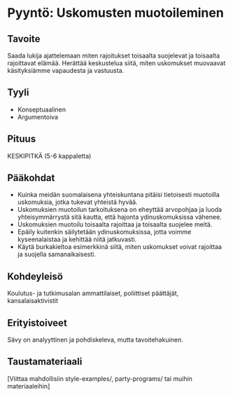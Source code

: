 # Pyyntö: Uskomusten muotoileminen

## Tavoite
Saada lukija ajattelemaan miten rajoitukset toisaalta suojelevat ja toisaalta rajoittavat elämää. 
Herättää keskustelua siitä, miten uskomukset muovaavat käsityksiämme vapaudesta ja vastuusta.


## Tyyli
- Konseptuaalinen
- Argumentoiva

## Pituus
KESKIPITKÄ (5-6 kappaletta)

## Pääkohdat
- Kuinka meidän suomalaisena yhteiskuntana pitäisi tietoisesti muotoilla uskomuksia, jotka tukevat yhteistä hyvää.
- Uskomuksien muotoilun tarkoituksena on eheyttää arvopohjaa ja luoda yhteisymmärrystä sitä kautta, että
  hajonta ydinuskomuksissa vähenee.
- Uskomuksien muotoilu toisaalta rajoittaa ja toisaalta suojelee meitä.
- Epäily kuitenkin säilytetään ydinuskomuksissa, jotta voimme kyseenalaistaa ja kehittää niitä jatkuvasti.
- Käytä burkakieltoa esimerkkinä siitä, miten uskomukset voivat rajoittaa ja suojella samanaikaisesti.

## Kohdeyleisö
Koulutus- ja tutkimusalan ammattilaiset, poliittiset päättäjät, kansalaisaktivistit

## Erityistoiveet
Sävy on analyyttinen ja pohdiskeleva, mutta tavoitehakuinen.

## Taustamateriaali
[Viittaa mahdollisiin style-examples/, party-programs/ tai muihin materiaaleihin]
